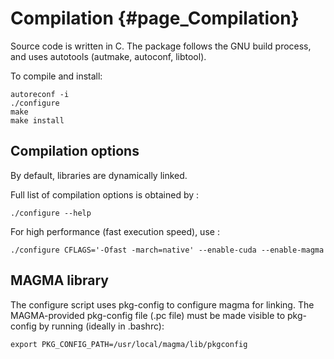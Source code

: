 # Compilation {#page_Compilation}

Source code is written in C.
The package follows the GNU build process, and uses autotools (autmake, autoconf, libtool).

To compile and install:

	autoreconf -i
	./configure
	make
	make install
	
## Compilation options

By default, libraries are dynamically linked.

Full list of compilation options is obtained by :

	./configure --help

For high performance (fast execution speed), use :

	./configure CFLAGS='-Ofast -march=native' --enable-cuda --enable-magma
	
## MAGMA library

The configure script uses pkg-config to configure magma for linking. The MAGMA-provided pkg-config file (.pc file) must be made visible to pkg-config by running (ideally in .bashrc):

	export PKG_CONFIG_PATH=/usr/local/magma/lib/pkgconfig

